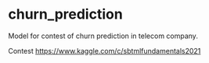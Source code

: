 # churn_prediction
Model for contest of churn prediction in telecom company. 

Contest https://www.kaggle.com/c/sbtmlfundamentals2021
